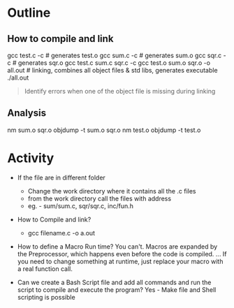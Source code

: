 # Outline

## How to compile and link

gcc test.c -c                        # generates test.o
gcc sum.c -c                         # generates sum.o
gcc sqr.c -c                         # generates sqr.o
gcc test.c sum.c sqr.c -c
gcc test.o sum.o sqr.o -o all.out    # linking, combines all object files & std libs, generates executable
./all.out

> Identify errors when one of the object file is missing during linking

## Analysis

nm sum.o sqr.o
objdump -t sum.o sqr.o
nm test.o
objdump -t test.o

# Activity
* If the file are in different folder
    - Change the work directory where it contains all the .c files
    - from the work directory call the files with address
    - eg. - sum/sum.c, sqr/sqr.c, inc/fun.h

* How to Compile and link?
    - gcc filename.c -o a.out

* How to define a Macro Run time?
    You can't. Macros are expanded by the Preprocessor, which happens even before the code is compiled. ... If you need to change something at runtime, just replace your macro with a real function call.

* Can we create a Bash Script file and add all commands and run the script to compile and execute the program?
    Yes - Make file and Shell scripting is possible